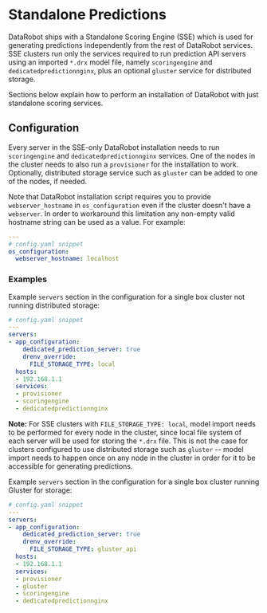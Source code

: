 # Standalone Predictions

DataRobot ships with a Standalone Scoring Engine (SSE) which is used for generating predictions independently from the rest of DataRobot services.
SSE clusters run only the services required to run prediction API servers using an imported `*.drx` model file, namely `scoringengine` and `dedicatedpredictionnginx`, plus an optional `gluster` service for distributed storage.

Sections below explain how to perform an installation of DataRobot with just standalone scoring services.

## Configuration

Every server in the SSE-only DataRobot installation needs to run `scoringengine` and `dedicatedpredictionnginx` services.
One of the nodes in the cluster needs to also run a `provisioner` for the installation to work.
Optionally, distributed storage service such as `gluster` can be added to one of the nodes, if needed.

Note that DataRobot installation script requires you to provide `webserver_hostname` in `os_configuration` even if the cluster doesn't have a `webserver`.
In order to workaround this limitation any non-empty valid hostname string can be used as a value. For example:

```yaml
---
# config.yaml snippet
os_configuration:
  webserver_hostname: localhost
```

### Examples

Example `servers` section in the configuration for a single box cluster not running distributed storage:

```yaml
# config.yaml snippet
---
servers:
- app_configuration:
    dedicated_prediction_server: true
    drenv_override:
      FILE_STORAGE_TYPE: local
  hosts:
  - 192.168.1.1
  services:
  - provisioner
  - scoringengine
  - dedicatedpredictionnginx
```

**Note:** For SSE clusters with `FILE_STORAGE_TYPE: local`, model import needs to be performed for every node in the cluster, since local file system of each server will be used for storing the `*.drx` file. This is not the case for clusters configured to use distributed storage such as `gluster` -- model import needs to happen once on any node in the cluster in order for it to be accessible for generating predictions.

Example `servers` section in the configuration for a single box cluster running Gluster for storage:

```yaml
# config.yaml snippet
---
servers:
- app_configuration:
    dedicated_prediction_server: true
    drenv_override:
      FILE_STORAGE_TYPE: gluster_api
  hosts:
  - 192.168.1.1
  services:
  - provisioner
  - gluster
  - scoringengine
  - dedicatedpredictionnginx
```
